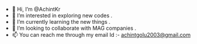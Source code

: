 - 👋 Hi, I’m @AchintKr
- 👀 I’m interested in exploring new codes .
- 🌱 I’m currently learning the new things .
- 💞️ I’m looking to collaborate with MAG companies . 
- 📫 You can reach me through my email Id :- achintgolu2003@gmail.com

<!---
AchintKr/AchintKr is a ✨ special ✨ repository because its `README.md` (this file) appears on your GitHub profile.
You can click the Preview link to take a look at your changes.
--->
